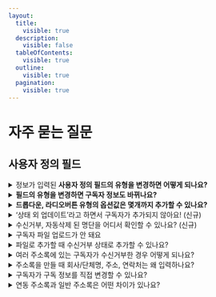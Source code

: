 ```yaml
---
layout:
  title:
    visible: true
  description:
    visible: false
  tableOfContents:
    visible: true
  outline:
    visible: true
  pagination:
    visible: true
---
```


# 자주 묻는 질문

## 사용자 정의 필드

<details>

<summary>정보가 입력된 <strong>사용자 정의 필드의 유형을 변경하면 어떻게 되나요?</strong></summary>

필드 유형을 변경해도 구독자 별로 저장된 정보가 사라지지는 않습니다. 다만 변경한 구독 유형 종류에 따라 유형을 변경하는 경우 필드 옵션 설정값이 초기화될 수 있습니다.

* \[드롭다운, 라디오버튼] 유형 → \[텍스트] 유형으로 변경하는 경우 기존에 사용하던 드롭다운, 라디오버튼의 옵션 설정값(예: 유입 채널 - 구글, 페이스북 등)은 텍스트 유형으로 변경하게 되면 초기화됩니다.
* \[드롭다운, 라디오버튼] 유형 → \[드롭다운, 라디오버튼] 유형으로 변경하는 경우는 기존에 설정한 필드의 옵션 설정값이 그대로 유지됩니다.

</details>

<details>

<summary><strong>필드의 유형을 변경하면 구독자 정보도 바뀌나요?</strong></summary>

이미 저장된 정보는 필드 유형을 변경해도 바뀌지 않습니다. 단, 만약에 필드를 삭제하는 경우에는 기존에 각 필드에 저장된 정보는 모두 삭제되고 복구가 불가능합니다.

</details>

<details>

<summary><strong>드롭다운, 라디오버튼 유형의 옵션값은 몇개까지 추가할 수 있나요?</strong></summary>

드롭다운과 라디오 버튼은 둘 모두 최대 20개까지 추가할 수 있습니다. 관리자가 설정 가능한 각 옵션값의 최대 수는 13자로 제한되어 있습니다. 단, \[라디오 버튼 - 기타] 옵션을 사용해 구독자가 제출하는 답변에는 글자 수 제한이 없습니다.

</details>

<details>

<summary>‘상태 외 업데이트’라고 하면서 구독자가 추가되지 않아요! (신규)</summary>



</details>

<details>

<summary>수신거부, 자동삭제 된 명단을 어디서 확인할 수 있나요? (신규)</summary>



</details>

<details>

<summary>구독자 파일 업로드가 안 돼요</summary>



### 언제 필요한가요? <a href="#h_01he4y5t97t3c2qjd5nbbww9qr" id="h_01he4y5t97t3c2qjd5nbbww9qr"></a>

* 구독자를 파일로 업로드했는데 오류가 발생할 때
* 구독자를 파일로 업로드했지만 \[다음] 버튼이 활성화되지 않아 진행이 어려울 때
* 구독자 정보를 선택하고 업로드를 눌렀지만, 오류가 발생하며 진행이 되지 않을 때
* 파일을 업로드했지만, 파일의 숫자와 실제 업로드된 구독자의 수가 다를 때

&#x20;

### 목록 <a href="#h_01heh9g8zht5a5dwvp9v1s4n33" id="h_01heh9g8zht5a5dwvp9v1s4n33"></a>

[파일의 형식이 CSV로 잘 저장됐는지 확인해 보세요](https://help.stibee.com/hc/ko/articles/4756529575567-%EA%B5%AC%EB%8F%85%EC%9E%90-%ED%8C%8C%EC%9D%BC-%EC%97%85%EB%A1%9C%EB%93%9C%EA%B0%80-%EC%95%88-%EB%8F%BC%EC%9A%94#h\_01H0S8D0W6GEFR4P5CPXGRV3XR)

[엑셀](https://help.stibee.com/hc/ko/articles/4756529575567-%EA%B5%AC%EB%8F%85%EC%9E%90-%ED%8C%8C%EC%9D%BC-%EC%97%85%EB%A1%9C%EB%93%9C%EA%B0%80-%EC%95%88-%EB%8F%BC%EC%9A%94#h\_01H0S8D6TK067JW6BQ4948AWE9)

[메모장(윈도우 전용)](https://help.stibee.com/hc/ko/articles/4756529575567-%EA%B5%AC%EB%8F%85%EC%9E%90-%ED%8C%8C%EC%9D%BC-%EC%97%85%EB%A1%9C%EB%93%9C%EA%B0%80-%EC%95%88-%EB%8F%BC%EC%9A%94#--)

[구독자 정보를 올바른 형식으로 입력했는지 확인해 보세요.](https://help.stibee.com/hc/ko/articles/4756529575567-%EA%B5%AC%EB%8F%85%EC%9E%90-%ED%8C%8C%EC%9D%BC-%EC%97%85%EB%A1%9C%EB%93%9C%EA%B0%80-%EC%95%88-%EB%8F%BC%EC%9A%94#h\_01H0S8DP00Q8JS4BM7H5QGH587)

[기본 형식](https://help.stibee.com/hc/ko/articles/4756529575567-%EA%B5%AC%EB%8F%85%EC%9E%90-%ED%8C%8C%EC%9D%BC-%EC%97%85%EB%A1%9C%EB%93%9C%EA%B0%80-%EC%95%88-%EB%8F%BC%EC%9A%94#h\_01HEHJ00PC8H8Y0DEZTH6QGEJR)

[날짜, 시간 타입](https://help.stibee.com/hc/ko/articles/4756529575567-%EA%B5%AC%EB%8F%85%EC%9E%90-%ED%8C%8C%EC%9D%BC-%EC%97%85%EB%A1%9C%EB%93%9C%EA%B0%80-%EC%95%88-%EB%8F%BC%EC%9A%94#h\_01HEHQT3QNGP7FBHY4ZFM55196)

[파일 용량을 확인해 보세요.](https://help.stibee.com/hc/ko/articles/4756529575567-%EA%B5%AC%EB%8F%85%EC%9E%90-%ED%8C%8C%EC%9D%BC-%EC%97%85%EB%A1%9C%EB%93%9C%EA%B0%80-%EC%95%88-%EB%8F%BC%EC%9A%94#2---)

[원본 파일의 모든 필드가 \[사용자 정의 필드\] 별로 올바르게 선택됐는지 확인해 보세요](https://help.stibee.com/hc/ko/articles/4756529575567-%EA%B5%AC%EB%8F%85%EC%9E%90-%ED%8C%8C%EC%9D%BC-%EC%97%85%EB%A1%9C%EB%93%9C%EA%B0%80-%EC%95%88-%EB%8F%BC%EC%9A%94#h\_01H0S8DZ775DYR4AWTWWED30XP)

['시크릿 모드'에서도 문제가 계속되는지 확인해 보세요.](https://help.stibee.com/hc/ko/articles/4756529575567-%EA%B5%AC%EB%8F%85%EC%9E%90-%ED%8C%8C%EC%9D%BC-%EC%97%85%EB%A1%9C%EB%93%9C%EA%B0%80-%EC%95%88-%EB%8F%BC%EC%9A%94#h\_01H0S8E42N5CG38KN3WM476NWP)

[다른 네트워크(예: 핸드폰 테더링)에서 파일을 업로드 해보세요.](https://help.stibee.com/hc/ko/articles/4756529575567-%EA%B5%AC%EB%8F%85%EC%9E%90-%ED%8C%8C%EC%9D%BC-%EC%97%85%EB%A1%9C%EB%93%9C%EA%B0%80-%EC%95%88-%EB%8F%BC%EC%9A%94#h\_01H0S8E9Y2K88JVTGNJJP6RTJG)

[자주 묻는 질문](https://help.stibee.com/hc/ko/articles/4756529575567-%EA%B5%AC%EB%8F%85%EC%9E%90-%ED%8C%8C%EC%9D%BC-%EC%97%85%EB%A1%9C%EB%93%9C%EA%B0%80-%EC%95%88-%EB%8F%BC%EC%9A%94#h\_01H0S8EEDC4Q2V6J2V1XWJ0DRD)

[Q. 원본 파일의 구독자 수와 실제로 추가된 구독자 수가 달라요.](https://help.stibee.com/hc/ko/articles/4756529575567-%EA%B5%AC%EB%8F%85%EC%9E%90-%ED%8C%8C%EC%9D%BC-%EC%97%85%EB%A1%9C%EB%93%9C%EA%B0%80-%EC%95%88-%EB%8F%BC%EC%9A%94#h\_01H0S8EMR8EDEYXYET2F60X5V6)

&#x20;

\[[파일로 추가하기](https://help.stibee.com/hc/ko/articles/5659537333775)]로 구독자를 추가할 때, 파일이 업로드되지 않을 수 있습니다. 업로드한 파일 내에 구독자 정보가 잘못된 형식으로 저장됐거나, 브라우저 또는 네트워크의 보안 문제을 이유로 파일이 업로드되지 않을 수 있습니다. 아래 내용에 따라 단계적으로 어떤 부분이 잘못됐는지 확인하고 빠르게 문제를 해결해 보세요.\
\


### 파일의 형식이 CSV로 잘 저장됐는지 확인해 보세요 <a href="#h_01h0s8d0w6gefr4p5cpxgrv3xr" id="h_01h0s8d0w6gefr4p5cpxgrv3xr"></a>

CSV 형식 파일이 아닌 다른 확장자 파일은 업로드할 수 없습니다. 확장자가 CSV인 파일도 저장 과정에서 파일 형식에 오류가 생겼을 수 있습니다. 아래의 방법을 참고해서 파일을 다시 저장한 뒤, 업로드 해보세요.

&#x20;

#### 엑셀 <a href="#h_01h0s8d6tk067jw6bq4948awe9" id="h_01h0s8d6tk067jw6bq4948awe9"></a>

_\* 엑셀 버전에 따라 메뉴나 버튼 이름은 다를 수 있습니다._

1. 엑셀을 실행합니다.
2. '파일 열기'를 누른 뒤, 파일을 선택하여 불러옵니다.
3. 파일 '다른 이름으로 저장하기'를 클릭합니다.
4. 파일 이름 아래에 표시된 파일 형식을 'CSV UTF-8(쉼표로 분리) (\*.csv)'로 선택합니다.
5. 저장합니다.

![stibee-file\_upload\_troubleshooting\_1.png](https://help.stibee.com/hc/article\_attachments/7013856259599)

&#x20;

#### 메모장(윈도우 전용) <a href="#undefined" id="undefined"></a>

1. 메모장을 실행합니다.
2. '파일 열기'를 누릅니다.
3. 텍스트 문서(\*.txt)로 되어있는 파일 형식을 '모든 파일 (\*.\*)'로 변경합니다.
4. CSV 파일을 선택하여 불러옵니다.
5. '파일 다른 이름으로 저장'을 클릭합니다.
6. 인코딩(E)을 'UTF-8'로 변경합니다.
7. 저장합니다.

![stibee-file\_upload\_troubleshooting\_2.png](https://help.stibee.com/hc/article\_attachments/7013840919439)

### &#x20;구독자 정보를 올바른 형식으로 입력했는지 확인해 보세요. <a href="#h_01h0s8dp00q8js4bm7h5qgh587" id="h_01h0s8dp00q8js4bm7h5qgh587"></a>

원본 파일에 잘못된 형식으로 구독자 정보가 입력되어 있으면 파일 업로드가 정상적으로 이루어지지 않을 수 있습니다. 원본 파일에 정보가 잘 입력되어 있는지 확인해 보세요. 샘플 파일을 내려받아 살펴보셔도 좋습니다. ([샘플 파일 내려받기](https://stibee.com/download/%EC%8A%A4%ED%8B%B0%EB%B9%84\_%EC%A3%BC%EC%86%8C%EB%A1%9D\_%EC%83%98%ED%94%8C.csv))

&#x20;

#### 기본 형식 <a href="#h_01hehj00pc8h8y0dezth6qgejr" id="h_01hehj00pc8h8y0dezth6qgejr"></a>

* 구독자 이메일 주소가 한 열(컬럼)에 입력되어 있어야 합니다.&#x20;
* 제목 행(이메일 주소, 이름)은 없어도 됩니다.
* 이메일 주소가 입력된 열 외에 다른 열은 필수가 아닙니다.
* 파일 업로드 후 각 열이 어떤 필드에 해당하는지 확인하기 때문에, 원본 파일의 열 순서와 제목 등은 신경 쓰지 않아도 됩니다.

![stibee-file\_upload\_troubleshooting\_3.png](https://help.stibee.com/hc/article\_attachments/7013918973711)\
\


#### 날짜, 시간 타입 형식 <a href="#h_01hehqt3qngp7fbhy4zfm55196" id="h_01hehqt3qngp7fbhy4zfm55196"></a>

날짜, 시간 타입은 지원하는 형식이 있습니다. 8자리(날짜), 12자리(날짜와 시간), 14자리(날짜와 시간) 형식을 지원합니다.

**\*주의:** 시간은 24시간 기준으로 입력해야 합니다. 예를 들어, 2023년 9월 20일 오후 5시 25분 15초를 추가하고 싶다면, 2023-09-20 17:25:15 형식으로 입력해야 합니다.

<pre><code><strong>지원하는 형식
</strong>
- 8자리
yyyy-MM-dd (예: 2023-01-24)
yyyy/MM/dd (예: 2023/01/24)
yyyy.MM.dd (예: 2023.01.24)
yyyy MM dd (예: 2023 01 24)
yyyyMMdd   (예: 20230124)

- 12자리
yyyy-MM-dd HH:mm (예: 2023-05-13 11:00)
yyyy/MM/dd HH:mm (예: 2023/01/24 11:00)
yyyy.MM.dd HH:mm (예: 2023.01.24 11:00)
yyyy MM dd HH:mm (예: 2023 01 24 11:00)
yyyyMMdd HH:mm   (예: 20230124 11:00)
yyyyMMddHHmm     (예: 202301241122)

- 14자리
yyyy-MM-dd HH:mm:ss (예: 2023-08-09 14:15:20)
yyyy/MM/dd HH:mm:ss (예: 2023/08/09 14:15:20)
yyyy.MM.dd HH:mm:ss (예: 2023.08.09 14:15:20)
yyyy MM dd HH:mm:ss (예: 20203 08 09 14:15:20)
yyyyMMdd HH:mm:ss   (예: 202030809 14:15:20)
yyyyMMddHHmmss      (예: 202030809141520)
</code></pre>

&#x20;

1995년 5월 6일이 생일인 구독자가 있습니다. 생일을 주소록에 추가하고 싶습니다.

* 1995-05-06 형식으로 입력하면 생일이 추가됩니다.
* 1995-5-6 형식으로 입력하면 생일이 추가되지 않습니다.

2023년 11월 24일 오후 10시 35분 15초에 구독한 구독자가 있습니다. 구독일과 구독한 시간을 추가하고 싶습니다.

* 2023.11.23 22:35:15 형식으로 입력하면 구독일과 시간이 추가됩니다.
* 2023.11.23 오후 10:35:15 형식으로 입력하면 오전 10시 35분으로 추가됩니다. 시간은 24시간 형식으로 입력해야 합니다.

&#x20;

### 파일 용량을 확인합니다. <a href="#id-2" id="id-2"></a>

업로드할 수 있는 파일의 용량을 **50MB**로 제한하고 있습니다. 더 큰 용량의 파일로 구독자를 추가해야 한다면, 50MB 이내로 파일을 쪼개어 업로드하는 것을 권장합니다. 이메일 주소만 입력되어 있다고 가정했을 때 50MB는 약 250만 행에 해당합니다.

&#x20;

### 원본 파일의 모든 필드가 \[사용자 정의 필드] 별로 올바르게 선택됐는지 확인해 보세요. <a href="#h_01h0s8dz775dyr4awtwwed30xp" id="h_01h0s8dz775dyr4awtwwed30xp"></a>

파일 형식, 용량, 원본 파일에 문제가 없는데 파일 업로드가 되지 않는다면, 파일 업로드 단계에서 원본 파일 필드와 \[사용자 정의 필드]가 잘 선택되어 연결됐는지 확인해 보세요.

**\*주의:** 사용하지 않는 필드가 있다면 '사용 안 함'으로 선택해야 합니다. 선택되지 않은 행이 남아 있으면 파일이 업로드되지 않습니다.![stibee-file\_upload\_troubleshooting\_4.png](https://help.stibee.com/hc/article\_attachments/7013901827983)

&#x20;

### '시크릿 모드'에서도 문제가 계속되는지 확인해 보세요. <a href="#h_01h0s8e42n5cg38kn3wm476nwp" id="h_01h0s8e42n5cg38kn3wm476nwp"></a>

종종 브라우저에서 사용하는 확장 프로그램이 정상적인 기능 동작을 방해하는 경우가 있습니다. 브라우저를 '시크릿 모드' 상태로 바꾼 뒤, 파일을 업로드 해보면 확인할 수 있습니다. 시크릿 모드에서는 파일이 업로드된다면 브라우저의 확장 프로그램 문제일 가능성이 높습니다. 확장 프로그램을 하나씩 비활성화해 보면서 어떤 프로그램이 원인인지 확인해 보아야 합니다.&#x20;

### &#x20;다른 네트워크에서 파일을 업로드해 보세요. <a href="#h_01h0s8e9y2k88jvtgnjjp6rtjg" id="h_01h0s8e9y2k88jvtgnjjp6rtjg"></a>

네트워크 보안 설정을 이유로 파일 업로드에 제한이 걸리는 경우가 있습니다. 지금 사용하는 네트워크가 아닌 다른 네트워크(예: 핸드폰 테더링 등)에서 파일을 업로드 해보면 이를 확인하실 수 있습니다. 다른 네트워크에서는 파일이 정상적으로 업로드된다면 네트워크 보안 문제일 가능성이 높습니다. 이 경우 내부 보안 관리자분께 문의해 보시면 빠르게 문제를 해결하실 수 있습니다.

&#x20;

### 자주 묻는 질문 <a href="#h_01h0s8eedc4q2v6j2v1xwj0drd" id="h_01h0s8eedc4q2v6j2v1xwj0drd"></a>

**Q. 원본 파일의 구독자 수와 실제로 추가된 구독자 수가 달라요.**

A. 원본 파일에 이메일 주소가 중복으로 등록되어 있거나 형식에 맞지 않는 정보가 입력되어 있어 주소록에 구독자가 추가되지 않았을 수 있습니다. 또는 이미 주소록에 존재하는 이메일 주소를 입력했기 때문에 기존 정보가 '업데이트' 된 상황일 수 있습니다. _스티비에서는 이 경우를 \[_[_상태 외 업데이트_](https://help.stibee.com/hc/ko/articles/5659537333775)_]라고 합니다._\
\
\[상태 외 업데이트]로 등록된 구독자가 목록에서 확인되지 않는다면 '수신거부'나 '자동삭제' 상태일 수 있습니다. 아래 절차로 확인해 보세요.

1. 확인하고 싶은 주소록을 선택합니다.
2. \[구독자 목록 → 구독 중 필터]를 클릭합니다.
3. \[구독 중, 수신거부, 자동삭제] 등 구독 상태별로 체크하여 목록을 확인합니다.

</details>

<details>

<summary>파일로 추가할 때 수신거부 상태로 추가할 수 있나요?</summary>

수신거부에 대한 값을 CSV 파일에 미리 입력하면, 구독자를 파일로 추가할 때 수신거부 상태로 추가할 수 있습니다.\
\
&#x20;CSV 파일에서 수신거부 여부를 표시할 열을 추가합니다. 수신거부 상태로 추가할 구독자는 이 열에 **Y**를 입력합니다.

![](https://help.stibee.com/hc/article\_attachments/4756474094735/6270c4c81e1e3.png)

\
구독자 정보가 주소록의 어떤 항목에 해당하는지 선택할 때, 수신거부에 대한 값을 입력한 열을 **수신거부** 항목으로 선택합니다.&#x20;

![](https://help.stibee.com/hc/article\_attachments/4756540293263/6270c4cac07b4.png)

\
수신거부 항목으로 선택된 열에 **Y**가 입력되어있으면, 그 구독자는 수신거부 상태로 추가됩니다. 만약 이미 등록된 구독자라면, 수신거부 상태로 변경됩니다.

\


</details>

<details>

<summary>여러 주소록에 있는 구독자가 수신거부한 경우 어떻게 되나요?</summary>

### 언제 필요한가요?

* 여러 주소록에 중복으로 등록된 구독자가 있고 이 구독자가 수신거부를 했을 때 다른 주소록에서는 어떻게 관리되는지 궁금할 때

&#x20;

수신거부는 기본적으로 각 주소록 단위에서 관리됩니다. 예를 들어 [dooly@stibee.com](mailto:dooly@stibee.com) 이라는 구독자가 A, B 두개의 주소록에 등록되어 있고 A 주소록에 발송한 이메일에서 수신거부를 했다면,&#x20;

* A 주소록에 등록된 [dooly@stibee.com](mailto:dooly@stibee.com)의 구독 상태는 \[수신거부]로 변경됩니다.
* B 주소록에 등록된 [dooly@stibee.com](mailto:dooly@stibee.com%EC%9D%98)의 구독 상태는 그대로 \[구독 중] 상태로 유지됩니다.

이 경우 구독자 수 계산은 만약에 A,B 두 주소록에 모두 [dooly@stibee.com](mailto:dooly@stibee.com%EC%9D%B4%EB%9D%BC%EB%8A%94)이 '구독 중' 상태로 등록되어 있다면 자동으로 중복은 제거되고 1명으로 계산됩니다. 만약에 위 사례처럼 [dooly@stibee.com](mailto:dooly@stibee.com)이 한 주소록에서만 수신거부로 처리가 됐다고 해도 아직 B 주소록에는 '구독 중' 상태로 남아있기 때문에 이 경우 [dooly@stibee.com](mailto:dooly@stibee.com) 구독자는 마찬가지로 1명으로 계산됩니다. \
\
구독자 수 계산에서 [dooly@stibee.com](mailto:dooly@stibee.com)을 제외하고 싶다면 A,B 두 주소록에서 모두 '수신거부' 상태로 변경되어야 합니다.

</details>

<details>

<summary>주소록을 만들 때 회사/단체명, 주소, 연락처는 왜 입력하나요?</summary>

정보통신망법에 따라 영리목적의 광고성 정보를 포함한 이메일은 본문에 전송자의 명칭, 전화번호 및 주소를 표시해야 합니다. 이를 지키지 않으면 과태료 부과 및 형사처분의 대상이 될 수 있습니다. 영리목적의 광고성 정보는 이메일을 보내는 사람이 경제적 이득을 취할 목적으로 보내는 자기 자신에 대한 정보나 보내는 사람이 제공할 재화나 서비스의 내용을 말합니다.\
\
하지만 이는 일반적인 내용일 뿐이고 영리목적의 광고성 정보에 해당하는지 여부는 사안마다 다릅니다. 따라서 보내는 사람이 누구인지, 보내는 내용이 무엇인지에 따라 세심하게 검토할 필요가 있습니다. 자세한 내용은 KISA 불펍스팸대응센터의 [광고 정보 전송시 준수사항](https://spam.kisa.or.kr/spam/na/ntt/selectNttInfo.do?mi=1020\&bbsId=1002\&nttSn=1171)을 참고하세요.\
\
주소록을 만들 때 입력한 회사/단체명, 주소, 연락처는, 이메일을 만들 때 **콘텐츠**에서 **푸터** 상자를 추가하면 자동으로 추가됩니다. 추가된 푸터 상자의 회사/단체명, 주소, 연락처는 수정하거나 속성을 변경할 수 있습니다.

![](https://help.stibee.com/hc/article\_attachments/4756497205775/6270c4d911c1b.png)

&#x20;

</details>

<details>

<summary>구독자가 구독 정보를 직접 변경할 수 있나요?</summary>

구독 정보 변경 화면에서 구독자가 자신의 구독 정보를 직접 변경할 수 있습니다. 구독 폼의 구독 확인 메시지나 구독 확인 화면 등의 링크를 통해서 구독자가 구독 정보 변경 화면에 접근할 수 있습니다.\
\


## 구독 정보 변경 화면 URL 확인하기

주소록 - 구독 관리 화면 - 구독 정보 변경 화면에서 URL을 확인할 수 있습니다.

![](https://help.stibee.com/hc/article\_attachments/4756506709903/6270c292180ba.png)

\
아래 방법으로 URL을 직접 확인할 수도 있습니다. 구독 정보 변경 화면은 아래와 같은 형식으로 구성된 URL로 접근할 수 있습니다.

* [https://page.stibee.com/subscribers/auth/{listid}](https://page.stibee.com/subscribers/auth/%7Blistid%7D)

listid(주소록에 할당된 고유의 아이디)는 아래의 방법으로 확인할 수 있습니다.

* 주소록 목록에서 주소록 이름을 클릭하여 “주소록 대시보드"로 이동
* 브라우저에 표시되는 URL에서 "lists" 뒤의 숫자를 확인

![](https://help.stibee.com/hc/article\_attachments/4756511327887/6270c2944e12a.png)

구독 정보 변경 화면의 양식 URL의 {list id] 부분에 확인한 listid 번호를 넣어주고 이 URL로 접속하면 이메일 주소를 입력하는 화면이 표시됩니다.

* 예) [https://page.stibee.com/subscribers/auth/3](https://page.stibee.com/subscribers/auth/3)

## 구독 정보 변경 화면 접속하기

확인한 구독 정보 변경 화면의 URL을 구독자가 클릭하면 '이메일 주소' 입력화면으로 이동합니다. 여기에 구독 신청한 이메일 주소를 입력하고 **구독 정보 변경 링크 보내기**를 클릭하면, 입력한 이메일 주소로 구독 변경 링크가 포함된 이메일이 발송됩니다.

![](https://help.stibee.com/hc/article\_attachments/4756506767759/6270c2967c6ee.png)

\
전송 된 이메일 본문에서 \[**네, 이메일 주소가 맞습니다]**를 클릭하면, 구독 정보를 변경할 수 있는 화면으로 이동합니다.

![](https://help.stibee.com/hc/article\_attachments/4756511370511/6270c297eb8b4.png)

&#x20;

## 구독 정보 변경하기

이 화면에서 이메일 주소, 이름 등 구독 정보가 표시되는 영역 오른쪽의 변경하기를 클릭하면 구독 정보를 변경할 수 있습니다. 수신거부를 클릭하면 수신거부를 할 수 있습니다.

![](https://help.stibee.com/hc/article\_attachments/4756506818575/6270c299b4491.png)

</details>

<details>

<summary>연동 주소록과 일반 주소록은 어떤 차이가 있나요?</summary>



### 언제 필요한가요? <a href="#h_01hfxs72h3dzd2jw2h6d229hdv" id="h_01hfxs72h3dzd2jw2h6d229hdv"></a>

* 일반 주소록과 연동 주소록의 차이가 궁금할 때

&#x20;

스티비는 일반 주소록, 유료 구독 주소록, 연동 주소록 총 3가지 주소록을 제공하고 있습니다. [일반 주소록](https://help.stibee.com/hc/ko/articles/5659543793551)은 모든 워크스페이스에서 사용할 수 있습니다. [유료 구독 주소록](https://help.stibee.com/hc/ko/articles/4756469156623)은 스탠다드 요금제부터 사용할 수 있습니다. 외부 서비스와 연동하는 경우 [연동 주소록](https://help.stibee.com/hc/ko/categories/4734016730767)을 이용할 수 있습니다. 3가지 주소록은 기능에 차이가 있으므로 사용 목적에 따라 주소록 종류를 선택해서 사용해야 합니다.

&#x20;

### 일반 주소록 기능 <a href="#h_01hfxs672qnrgf628dzked2xtb" id="h_01hfxs672qnrgf628dzked2xtb"></a>

일반 주소록은 구독자를 직접 혹은 파일로 추가할 수 있으며, [구독 폼](https://help.stibee.com/hc/ko/articles/4756470653199)을 이용해서 구독 신청을 받을 수 있지만 유료 결제, 외부 서비스의 DB를 불러오는 기능은 사용할 수 없습니다.

&#x20;

💬 다음은 **스탠다드, 프로, 엔터프라이즈 요금제**에 해당하는 내용입니다.

&#x20;

### 유료 구독 주소록 기능 <a href="#h_01hfxs672qpd4422ab2dfj0vy9" id="h_01hfxs672qpd4422ab2dfj0vy9"></a>

유료 구독 주소록은 구독자가 유로 결제를 할 수 있는 기능이 추가된 주소록으로, 유료 결제 기능 외에는 일반 주소록과 같은 기능을 제공합니다. 구독자를 직접 또는 파일로 추가할 수 있으며, 구독 폼을 이용해서 구독 신청을 받을 수 있습니다.

&#x20;

### 연동 주소록 기능 <a href="#h_01hfxs672q8czy3728dfch3zr0" id="h_01hfxs672q8czy3728dfch3zr0"></a>

연동 주소록은 외부 서비스와 연결된 주소록으로 일반 주소록, 유료 구독 주소록과 사용 방식에 차이가 있습니다. 외부 서비스 회원 DB와 연결되어 있으므로 스티비 주소록에서 직접 혹은 파일로 구독자를 추가할 수 없고, 구독 폼과 페이지 기능을 사용할 수 없습니다. 연동 주소록을 사용할 수 있는 외부 서비스는 카페24, 고도몰, 식스샵, 도너스가 있습니다.

* 카페24 연동 주소록: 카페24 연동 주소록은 '실시간 연동' 방식으로, 카페24 회원 DB가 스티비 주소록과 실시간으로 연동됩니다. 카페24에서 스티비 앱을 설치하여 연동을 진행할 수 있으며, 자세한 방법은 [카페24 연동하기](https://help.stibee.com/hc/ko/articles/4756508473999)를 참고해 주세요.
* [고도몰](https://help.stibee.com/hc/ko/articles/4756527076623), [식스샵](https://help.stibee.com/hc/ko/articles/4756493115407), [도너스](https://help.stibee.com/hc/ko/articles/4756471205903) 연동 주소록: \[연동 시작하기] 버튼을 누르면 외부 서비스 회원 DB를 스티비 주소록에 구독자 목록으로 불러옵니다. 구독자 목록을 불러올 때마다 전체 구독자가 삭제되고, 다시 추가되는 방식으로 작동합니다. 구독자를 추가하는 방식이 일반 주소록, 유료 구독 주소록과는 다르므로 자동 이메일 트리거 중 '주소록 추가' 트리거는 사용할 수 없습니다.

</details>
